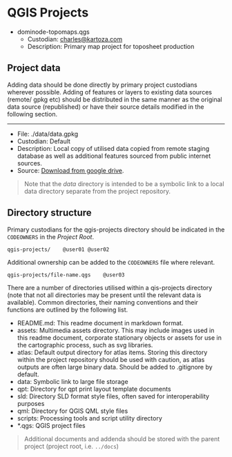 # QGIS Projects

- dominode-topomaps.qgs
  - Custodian: charles@kartoza.com
  - Description: Primary map project for toposheet production

## Project data

Adding data should be done directly by primary project custodians wherever possible. Adding of features or layers to existing data sources (remote/ gpkg etc) should be distributed in the same manner as the original data source (republished) or have their source details modified in the following section.

---

- File: ./data/data.gpkg
- Custodian: Default
- Description: Local copy of utilised data copied from remote staging database as well as additional features sourced from public internet sources.
- Source: [Download from google drive](https://drive.google.com/file/d/1B3o7bPx1iQH5qMXUGWQO-BwLkeJYlYP7/view?usp=sharing).

> Note that the *data* directory is intended to be a symbolic link to a local data directory separate from the project repository.

## Directory structure

Primary custodians for the qgis-projects directory should be indicated in the ```CODEOWNERS``` in the *Project Root*.

```text
qgis-projects/    @user01 @user02
```

Additional ownership can be added to the ```CODEOWNERS``` file where relevant.

```text
qgis-projects/file-name.qgs    @user03
```

There are a number of directories utilised within a qis-projects directory (note that not all directories may be present until the relevant data is available). Common directories, their naming conventions and their functions are outlined by the following list.

- README.md: This readme document in markdown format.
- assets: Multimedia assets directory. This may include images used in this readme document, corporate stationary objects or assets for use in the cartographic process, such as svg libraries.
- atlas: Default output directory for atlas items. Storing this directory within the project repository should be used with caution, as atlas outputs are often large binary data. Should be added to .gitignore by default.
- data: Symbolic link to large file storage
- qpt: Directory for qpt print layout template documents
- sld: Directory SLD format style files, often saved for interoperability purposes
- qml: Directory for QGIS QML style files
- scripts: Processing tools and script utility directory
- *.qgs: QGIS project files

> Additional documents and addenda should be stored with the parent project (project root, i.e. ```../docs```)